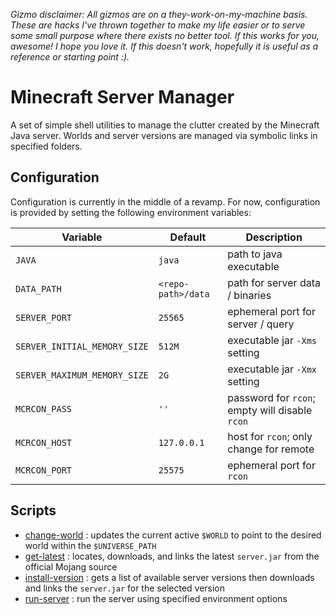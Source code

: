 *Gizmo disclaimer: All gizmos are on a they-work-on-my-machine basis. These are hacks I've thrown together to make my life easier or to serve some small purpose where there exists no better tool. If this works for you, awesome! I hope you love it. If this doesn't work, hopefully it is useful as a reference or starting point :).*

# Minecraft Server Manager
A set of simple shell utilities to manage the clutter created by the Minecraft Java server.
Worlds and server versions are managed via symbolic links in specified folders.

## Configuration
Configuration is currently in the middle of a revamp.
For now, configuration is provided by setting the following environment variables:

Variable             | Default            | Description
-------------------- | ------------------ | -------------------------------
`JAVA`               | `java`             | path to java executable
`DATA_PATH`          | `<repo-path>/data` | path for server data / binaries
`SERVER_PORT`        | `25565`            | ephemeral port for server / query
`SERVER_INITIAL_MEMORY_SIZE` | `512M`     | executable jar `-Xms` setting
`SERVER_MAXIMUM_MEMORY_SIZE` | `2G`       | executable jar `-Xmx` setting
`MCRCON_PASS`        | `''` | password for `rcon`; empty will disable `rcon`
`MCRCON_HOST`        | `127.0.0.1` | host for `rcon`; only change for remote
`MCRCON_PORT`        | `25575`            | ephemeral port for `rcon`

## Scripts
- [change-world](./change-world) : updates the current active `$WORLD` to point to the desired world within the `$UNIVERSE_PATH`
- [get-latest](./get-latest) : locates, downloads, and links the latest `server.jar` from the official Mojang source
- [install-version](./install-version) : gets a list of available server versions then downloads and links the `server.jar` for the selected version
- [run-server](./run-server) : run the server using specified environment options
